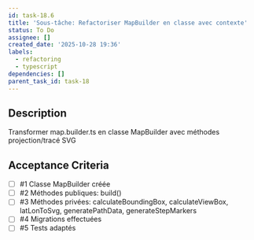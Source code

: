 ```yaml
---
id: task-18.6
title: 'Sous-tâche: Refactoriser MapBuilder en classe avec contexte'
status: To Do
assignee: []
created_date: '2025-10-28 19:36'
labels:
  - refactoring
  - typescript
dependencies: []
parent_task_id: task-18
---
```


## Description

<!-- SECTION:DESCRIPTION:BEGIN -->
Transformer map.builder.ts en classe MapBuilder avec méthodes projection/tracé SVG
<!-- SECTION:DESCRIPTION:END -->

## Acceptance Criteria
<!-- AC:BEGIN -->
- [ ] #1 Classe MapBuilder créée
- [ ] #2 Méthodes publiques: build()
- [ ] #3 Méthodes privées: calculateBoundingBox, calculateViewBox, latLonToSvg, generatePathData, generateStepMarkers
- [ ] #4 Migrations effectuées
- [ ] #5 Tests adaptés
<!-- AC:END -->
